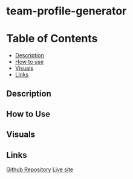 # team-profile-generator

# Table of Contents
* [Description](#description)
* [How to use](#use)
* [Visuals](#visuals)
* [Links](#links)

## Description



## How to Use



## Visuals



## Links
[Github Repository]()
[Live site]()